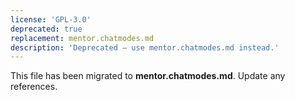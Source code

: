 ```yaml
---
license: 'GPL-3.0'
deprecated: true
replacement: mentor.chatmodes.md
description: 'Deprecated – use mentor.chatmodes.md instead.'
---
```


This file has been migrated to **mentor.chatmodes.md**. Update any references.
